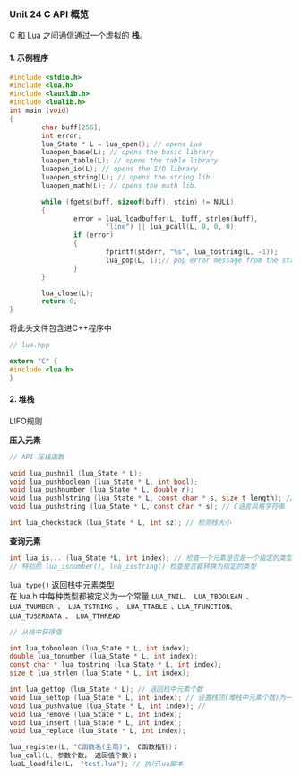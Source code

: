 ### Unit 24 C API 概览

C 和 Lua 之间通信通过一个虚拟的 **栈**。

#### 1. 示例程序
```c
#include <stdio.h>
#include <lua.h>
#include <lauxlib.h>
#include <lualib.h>
int main (void)
{
        char buff[256];
        int error;
        lua_State * L = lua_open(); // opens Lua
        luaopen_base(L); // opens the basic library
        luaopen_table(L); // opens the table library
        luaopen_io(L); // opens the I/O library
        luaopen_string(L); // opens the string lib.
        luaopen_math(L); // opens the math lib.

        while (fgets(buff, sizeof(buff), stdin) != NULL)
        {
                error = luaL_loadbuffer(L, buff, strlen(buff),
                        "line") || lua_pcall(L, 0, 0, 0);
                if (error)
                {
                        fprintf(stderr, "%s", lua_tostring(L, -1));
                        lua_pop(L, 1);// pop error message from the stack
                }
        }

        lua_close(L);
        return 0;
}
```
将此头文件包含进C++程序中
```c
// lua.hpp

extern "C" {
#include <lua.h>
}
```
#### 2. 堆栈
LIFO规则

**压入元素**
```c
// API 压栈函数

void lua_pushnil (lua_State * L);
void lua_pushboolean (lua_State * L, int bool);
void lua_pushnumber (lua_State * L, double n);
void lua_pushlstring (lua_State * L, const char * s, size_t length); // 任意字符串
void lua_pushstring (lua_State * L, const char * s); // C语言风格字符串
```
```c
int lua_checkstack (lua_State * L, int sz); // 检测栈大小
```
**查询元素**
```c
int lua_is... (lua_State *L, int index); // 检查一个元素是否是一个指定的类型
// 特别的 lua_isnumber(), lua_isstring() 检查是否能转换为指定的类型
```

`lua_type()` 返回栈中元素类型           
在 lua.h 中每种类型都被定义为一个常量
`LUA_TNIL、
LUA_TBOOLEAN 、 LUA_TNUMBER 、 LUA_TSTRING 、 LUA_TTABLE 、LUA_TFUNCTION、
LUA_TUSERDATA 、 LUA_TTHREAD`

```c
// 从栈中获得值

int lua_toboolean (lua_State * L, int index);
double lua_tonumber (lua_State * L, int index);
const char * lua_tostring (lua_State * L, int index);
size_t lua_strlen (lua_State * L, int index);
```
```c
int lua_gettop (lua_State * L); // 返回栈中元素个数
void lua_settop (lua_State * L, int index); // 设置栈顶(堆栈中元素个数)为一个指定值
void lua_pushvalue (lua_State * L, int index); //
void lua_remove (lua_State * L, int index);
void lua_insert (lua_State * L, int index);
void lua_replace (lua_State * L, int index);
```
```c
lua_register(L, "C函数名(全局)"， C函数指针)；
lua_call(L, 参数个数， 返回值个数)；
luaL_loadfile(L， "test.lua"); // 执行lua脚本
```
